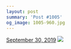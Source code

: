 ```yaml
---
layout: post
summary: 'Post #1005'
og_image: 1005-960.jpg
---
```


<p>
  <time>
    <a href="/1005">September 30, 2019</a>
  </time>
  <a href="/1005">
    <img src="{{ site.assets_url }}/1005-480.jpg" srcset="{{ site.assets_url }}/1005-240.jpg 240w, {{ site.assets_url }}/1005-480.jpg 480w, {{ site.assets_url }}/1005-720.jpg 720w, {{ site.assets_url }}/1005-960.jpg 960w" sizes="(min-width: 700px) 50vw, calc(100vw - 2rem)" />
  </a>
</p>
